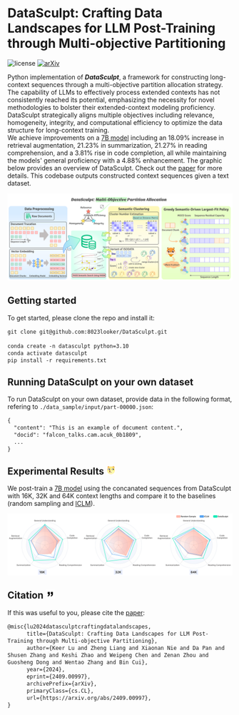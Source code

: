 # DataSculpt: Crafting Data Landscapes for LLM Post-Training through Multi-objective Partitioning
<!-- [![License: MIT](https://img.shields.io/badge/License-MIT-yellow.svg)](https://opensource.org/licenses/MIT) -->
![license](https://img.shields.io/github/license/modelscope/modelscope.svg)
[![arXiv](https://img.shields.io/badge/arXiv-2305.10429-00ff00.svg)](https://arxiv.org/abs/2409.00997)

Python implementation of ***DataSculpt***, a framework for constructing long-context sequences through a multi-objective partition allocation strategy. 
The capability of LLMs to effectively process extended contexts has not consistently reached its potential, emphasizing the necessity for novel methodologies to bolster their extended-context modeling proficiency. 
DataSculpt strategically aligns multiple objectives including relevance, homogeneity, integrity, and computational efficiency to optimize the data structure for long-context training.  
We achieve improvements on a [7B model](https://github.com/BaichuanSEED/BaichuanSEED.github.io) including an 18.09% increase in retrieval augmentation, 21.23% in summarization, 21.27% in reading comprehension, and a 3.81% rise in code completion, all while maintaining the models' general proficiency with a 4.88\% enhancement. 
The graphic below provides an overview of DataSculpt. Check out the [paper](https://arxiv.org/abs/2409.00997) for more details. 
This codebase outputs constructed context sequences given a text dataset.

![Illustration of DataSculpt.](figures/illustration_v2.svg)

## Getting started
To get started, please clone the repo and install it:
```
git clone git@github.com:8023looker/DataSculpt.git

conda create -n datasculpt python=3.10
conda activate datasculpt
pip install -r requirements.txt
```
<!-- conda install -c pytorch/label/nightly -c nvidia faiss-gpu=1.7.4 -->
 

## Running DataSculpt on your own dataset
To run DataSculpt on your own dataset, provide data in the following format, refering to `./data_sample/input/part-00000.json`:
```
{
  "content": "This is an example of document content.",
  "docid": "falcon_talks.cam.acuk_0b1809",
  ...
}
```

## Experimental Results <img src="figures/dog_head.svg" width="20">
We post-train a [7B model](https://github.com/BaichuanSEED/BaichuanSEED.github.io) using the concanated sequences from DataSculpt with 16K, 32K and 64K context lengths and compare it to the baselines (random sampling and [ICLM](https://github.com/swj0419/in-context-pretraining)).

![Results of DataSculpt.](figures/radar_chart.svg)

## Citation <img src="figures/citation.svg" width="20">

If this was useful to you, please cite the [paper](https://arxiv.org/abs/2409.00997):
```
@misc{lu2024datasculptcraftingdatalandscapes,
      title={DataSculpt: Crafting Data Landscapes for LLM Post-Training through Multi-objective Partitioning}, 
      author={Keer Lu and Zheng Liang and Xiaonan Nie and Da Pan and Shusen Zhang and Keshi Zhao and Weipeng Chen and Zenan Zhou and Guosheng Dong and Wentao Zhang and Bin Cui},
      year={2024},
      eprint={2409.00997},
      archivePrefix={arXiv},
      primaryClass={cs.CL},
      url={https://arxiv.org/abs/2409.00997}, 
}
```
